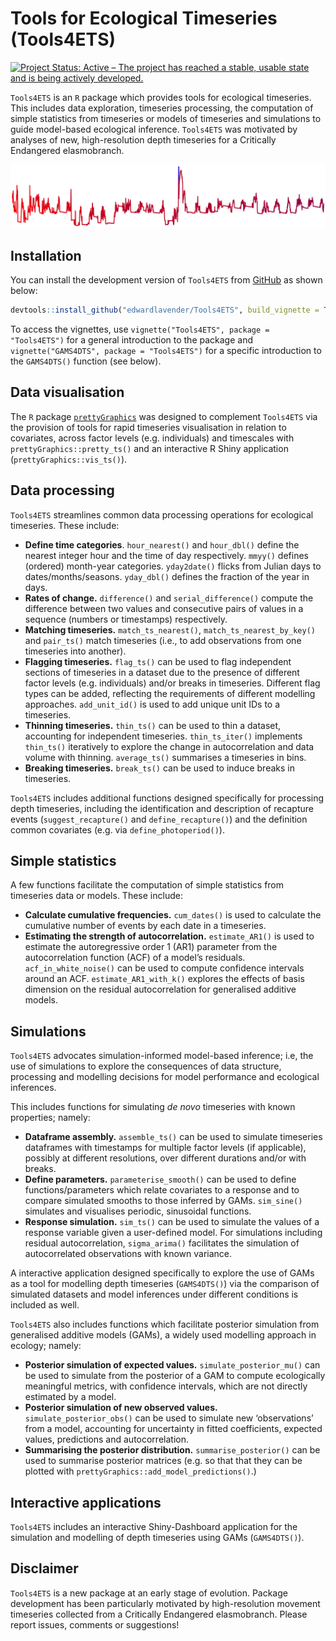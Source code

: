 
# Tools for Ecological Timeseries (Tools4ETS)

[![Project Status: Active – The project has reached a stable, usable
state and is being actively
developed.](https://www.repostatus.org/badges/latest/active.svg)](https://www.repostatus.org/#active)

`Tools4ETS` is an `R` package which provides tools for ecological
timeseries. This includes data exploration, timeseries processing, the
computation of simple statistics from timeseries or models of timeseries
and simulations to guide model-based ecological inference. `Tools4ETS`
was motivated by analyses of new, high-resolution depth timeseries for a
Critically Endangered elasmobranch.

<img src="vignettes/Tools4ETS_README_fig.png"/>

## Installation

You can install the development version of `Tools4ETS` from
[GitHub](https://github.com) as shown below:

``` r
devtools::install_github("edwardlavender/Tools4ETS", build_vignette = TRUE)
```

To access the vignettes, use `vignette("Tools4ETS", package =
"Tools4ETS")` for a general introduction to the package and
`vignette("GAMS4DTS", package = "Tools4ETS")` for a specific
introduction to the `GAMS4DTS()` function (see below).

## Data visualisation

The `R` package
[`prettyGraphics`](https://github.com/edwardlavender/prettyGraphics) was
designed to complement `Tools4ETS` via the provision of tools for rapid
timeseries visualisation in relation to covariates, across factor levels
(e.g. individuals) and timescales with `prettyGraphics::pretty_ts()` and
an interactive R Shiny application (`prettyGraphics::vis_ts()`).

## Data processing

`Tools4ETS` streamlines common data processing operations for ecological
timeseries. These include:

  - **Define time categories**. `hour_nearest()` and `hour_dbl()` define
    the nearest integer hour and the time of day respectively. `mmyy()`
    defines (ordered) month-year categories. `yday2date()` flicks from
    Julian days to dates/months/seasons. `yday_dbl()` defines the
    fraction of the year in days.
  - **Rates of change.** `difference()` and `serial_difference()`
    compute the difference between two values and consecutive pairs of
    values in a sequence (numbers or timestamps) respectively.
  - **Matching timeseries.** `match_ts_nearest()`,
    `match_ts_nearest_by_key()` and `pair_ts()` match timeseries (i.e.,
    to add observations from one timeseries into another).  
  - **Flagging timeseries.** `flag_ts()` can be used to flag independent
    sections of timeseries in a dataset due to the presence of different
    factor levels (e.g. individuals) and/or breaks in timeseries.
    Different flag types can be added, reflecting the requirements of
    different modelling approaches. `add_unit_id()` is used to add
    unique unit IDs to a timeseries.
  - **Thinning timeseries.** `thin_ts()` can be used to thin a dataset,
    accounting for independent timeseries. `thin_ts_iter()` implements
    `thin_ts()` iteratively to explore the change in autocorrelation and
    data volume with thinning. `average_ts()` summarises a timeseries in
    bins.
  - **Breaking timeseries.** `break_ts()` can be used to induce breaks
    in timeseries.

`Tools4ETS` includes additional functions designed specifically for
processing depth timeseries, including the identification and
description of recapture events (`suggest_recapture()` and
`define_recapture()`) and the definition common covariates (e.g. via
`define_photoperiod()`).

## Simple statistics

A few functions facilitate the computation of simple statistics from
timeseries data or models. These include:

  - **Calculate cumulative frequencies.** `cum_dates()` is used to
    calculate the cumulative number of events by each date in a
    timeseries.
  - **Estimating the strength of autocorrelation.** `estimate_AR1()` is
    used to estimate the autoregressive order 1 (AR1) parameter from the
    autocorrelation function (ACF) of a model’s residuals.
    `acf_in_white_noise()` can be used to compute confidence intervals
    around an ACF. `estimate_AR1_with_k()` explores the effects of basis
    dimension on the residual autocorrelation for generalised additive
    models.

## Simulations

`Tools4ETS` advocates simulation-informed model-based inference; i.e,
the use of simulations to explore the consequences of data structure,
processing and modelling decisions for model performance and ecological
inferences.

This includes functions for simulating *de novo* timeseries with known
properties; namely:

  - **Dataframe assembly.** `assemble_ts()` can be used to simulate
    timeseries dataframes with timestamps for multiple factor levels (if
    applicable), possibly at different resolutions, over different
    durations and/or with breaks.
  - **Define parameters.** `parameterise_smooth()` can be used to define
    functions/parameters which relate covariates to a response and to
    compare simulated smooths to those inferred by GAMs. `sim_sine()`
    simulates and visualises periodic, sinusoidal functions.
  - **Response simulation.** `sim_ts()` can be used to simulate the
    values of a response variable given a user-defined model. For
    simulations including residual autocorrelation, `sigma_arima()`
    facilitates the simulation of autocorrelated observations with known
    variance.

A interactive application designed specifically to explore the use of
GAMs as a tool for modelling depth timeseries (`GAMS4DTS()`) via the
comparison of simulated datasets and model inferences under different
conditions is included as well.

`Tools4ETS` also includes functions which facilitate posterior
simulation from generalised additive models (GAMs), a widely used
modelling approach in ecology; namely:

  - **Posterior simulation of expected values.**
    `simulate_posterior_mu()` can be used to simulate from the posterior
    of a GAM to compute ecologically meaningful metrics, with confidence
    intervals, which are not directly estimated by a model.
  - **Posterior simulation of new observed values.**
    `simulate_posterior_obs()` can be used to simulate new
    ‘observations’ from a model, accounting for uncertainty in
    fitted coefficients, expected values, predictions and
    autocorrelation.
  - **Summarising the posterior distribution.** `summarise_posterior()`
    can be used to summarise posterior matrices (e.g. so that that they
    can be plotted with `prettyGraphics::add_model_predictions()`.)

## Interactive applications

`Tools4ETS` includes an interactive Shiny-Dashboard application for the
simulation and modelling of depth timeseries using GAMs (`GAMS4DTS()`).

## Disclaimer

`Tools4ETS` is a new package at an early stage of evolution. Package
development has been particularly motivated by high-resolution movement
timeseries collected from a Critically Endangered elasmobranch. Please
report issues, comments or suggestions\!
